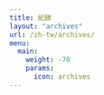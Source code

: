 ```yaml
---
title: 紀錄
layout: "archives"
url: /zh-tw/archives/
menu:
  main:
    weight: -70
    params: 
      icon: archives
---
```

